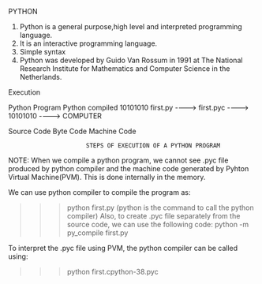 PYTHON

1. Python is a general purpose,high level and         interpreted programming language.
2. It is an interactive programming language.
3. Simple syntax
4. Python was developed by Guido Van Rossum in 1991 at The National Research Institute for Mathematics and Computer Science in the Netherlands.

Execution

Python Program           Python compiled            10101010
   first.py      ---->      first.pyc      ---->    10101010       ---->    COMPUTER
                                                                    
  Source Code               Byte Code              Machine Code    

                          STEPS OF EXECUTION OF A PYTHON PROGRAM

NOTE:
When we compile a python program, we cannot see .pyc file produced by python compiler and the machine code generated by Pyhton Virtual Machine(PVM). This is done internally in the memory.

We can use python compiler to compile the program as:
>>>python first.py
(python is the command to call the python compiler)
Also, to create .pyc file separately from the source code, we can use the following code: 
>>>python -m py_compile first.py

To interpret the .pyc file using PVM, the python compiler can be called using:
>>>python first.cpython-38.pyc
